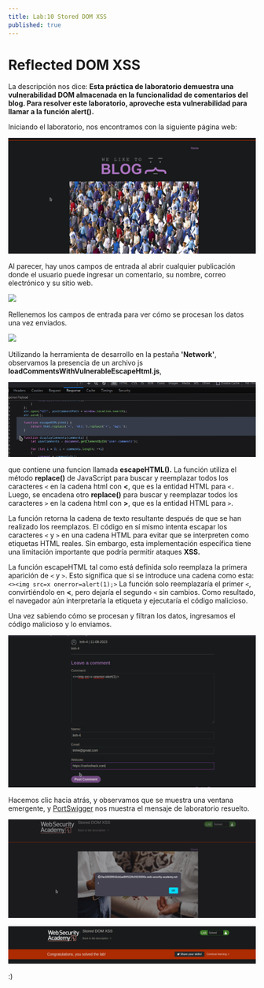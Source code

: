 ```yaml
---
title: Lab:10 Stored DOM XSS
published: true
---
```


# [](#header-1) Reflected DOM XSS

La descripción nos dice: **Esta práctica de laboratorio demuestra una vulnerabilidad DOM almacenada en la funcionalidad de comentarios del blog.
Para resolver este laboratorio, aproveche esta vulnerabilidad para llamar a la función alert().**

Iniciando el laboratorio, nos encontramos con la siguiente página web:

![](/images/images_XSS10/images1.png)

Al parecer, hay unos campos de entrada al abrir cualquier publicación donde el usuario puede ingresar un comentario, su nombre, correo electrónico y su sitio web.

![](/images/images_XSS010/images2.png)

Rellenemos los campos de entrada para ver cómo se procesan los datos una vez enviados.

![](/images/images_XSS010/images3.png)

Utilizando la herramienta de desarrollo en la pestaña **'Network'**, observamos la presencia de un archivo js **loadCommentsWithVulnerableEscapeHtml.js**, 

![](/images/images_XSS10/images4.png)

que contiene una funcion llamada **escapeHTML().** La función utiliza el método **replace()** de JavaScript para buscar y reemplazar todos los caracteres `<` en la cadena html con **&lt;**, 
que es la entidad HTML para `<.`
Luego, se encadena otro **replace()** para buscar y reemplazar todos los caracteres `>` en la cadena html con **&gt;**, que es la entidad HTML para `>`.

La función retorna la cadena de texto resultante después de que se han realizado los reemplazos.
El código en sí mismo intenta escapar los caracteres `<` y `>` en una cadena HTML para evitar que se interpreten como etiquetas HTML reales. Sin embargo, esta implementación específica
tiene una limitación importante que podría permitir ataques **XSS.**

La función escapeHTML tal como está definida solo reemplaza la primera aparición de `<` y `>`. Esto significa que si se introduce una cadena como esta: `<><img src=x onerror=alert(1);>`
La función solo reemplazaría el primer `<`, convirtiéndolo en **&lt;**, pero dejaría el segundo `<` sin cambios.
Como resultado, el navegador aún interpretaría la etiqueta y ejecutaría el código malicioso.

Una vez sabiendo cómo se procesan y filtran los datos, ingresamos el código malicioso y lo enviamos.

![](/images/images_XSS10/images5.png)

Hacemos clic hacia atrás, y observamos que se muestra una ventana emergente, y [PortSwigger](https://portswigger.net/web-security/cross-site-scripting/dom-based)
nos muestra el mensaje de laboratorio resuelto.

![](/images/images_XSS10/images6.png)

![](/images/images_XSS10/images7.png)

:)
